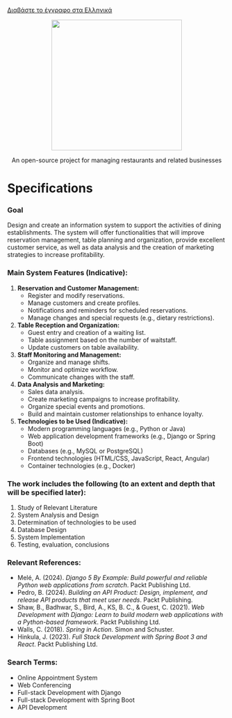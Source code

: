 [Διαβάστε το έγγραφο στα Ελληνικά](./README_GR.md)  

<p align="center">
   <a href="https://estiator.io" target="_blank">
      <img src="https://github.com/user-attachments/assets/acf1e356-fa42-4743-a637-76100558da7d" width="300" />
   </a>
</p>
<p align="center">
      An open-source project for managing restaurants and related businesses
</p>

# Specifications

### Goal
Design and create an information system to support the activities of dining establishments. The system will offer functionalities that will improve reservation management, table planning and organization, provide excellent customer service, as well as data analysis and the creation of marketing strategies to increase profitability.

### Main System Features (Indicative):
1. **Reservation and Customer Management:**
   - Register and modify reservations.
   - Manage customers and create profiles.
   - Notifications and reminders for scheduled reservations.
   - Manage changes and special requests (e.g., dietary restrictions).
2. **Table Reception and Organization:**
   - Guest entry and creation of a waiting list.
   - Table assignment based on the number of waitstaff.
   - Update customers on table availability.
3. **Staff Monitoring and Management:**
   - Organize and manage shifts.
   - Monitor and optimize workflow.
   - Communicate changes with the staff.
4. **Data Analysis and Marketing:**
   - Sales data analysis.
   - Create marketing campaigns to increase profitability.
   - Organize special events and promotions.
   - Build and maintain customer relationships to enhance loyalty.
5. **Technologies to be Used (Indicative):**
   - Modern programming languages (e.g., Python or Java)
   - Web application development frameworks (e.g., Django or Spring Boot)
   - Databases (e.g., MySQL or PostgreSQL)
   - Frontend technologies (HTML/CSS, JavaScript, React, Angular)
   - Container technologies (e.g., Docker)

### The work includes the following (to an extent and depth that will be specified later):
1. Study of Relevant Literature
2. System Analysis and Design
3. Determination of technologies to be used
4. Database Design
5. System Implementation
6. Testing, evaluation, conclusions

### Relevant References:
- Melé, A. (2024). *Django 5 By Example: Build powerful and reliable Python web applications from scratch*. Packt Publishing Ltd.
- Pedro, B. (2024). *Building an API Product: Design, implement, and release API products that meet user needs*. Packt Publishing.
- Shaw, B., Badhwar, S., Bird, A., KS, B. C., & Guest, C. (2021). *Web Development with Django: Learn to build modern web applications with a Python-based framework*. Packt Publishing Ltd.
- Walls, C. (2018). *Spring in Action*. Simon and Schuster.
- Hinkula, J. (2023). *Full Stack Development with Spring Boot 3 and React*. Packt Publishing Ltd.

### Search Terms:
- Online Appointment System
- Web Conferencing
- Full-stack Development with Django
- Full-stack Development with Spring Boot
- API Development
